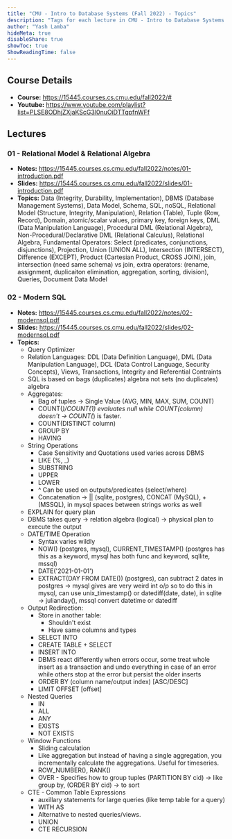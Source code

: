 ```yaml
---
title: "CMU - Intro to Database Systems (Fall 2022) - Topics"
description: "Tags for each lecture in CMU - Intro to Database Systems (Fall 2022)"
author: "Yash Lamba"
hideMeta: true
disableShare: true
showToc: true
ShowReadingTime: false
---
```


## Course Details
- **Course:** https://15445.courses.cs.cmu.edu/fall2022/#
- **Youtube:** https://www.youtube.com/playlist?list=PLSE8ODhjZXjaKScG3l0nuOiDTTqpfnWFf

## Lectures

### 01 - Relational Model & Relational Algebra
- **Notes:** https://15445.courses.cs.cmu.edu/fall2022/notes/01-introduction.pdf
- **Slides:** https://15445.courses.cs.cmu.edu/fall2022/slides/01-introduction.pdf
- **Topics:** Data (Integrity, Durability, Implementation), DBMS (Database Management Systems), Data Model, Schema, SQL, noSQL, Relational Model (Structure, Integrity, Manipulation), Relation (Table), Tuple (Row, Record), Domain, atomic/scalar values, primary key, foreign keys, DML (Data Manipulation Language), Procedural DML (Relational Algebra), Non-Procedural/Declarative DML (Relational Calculus), Relational Algebra, Fundamental Operators: Select (predicates, conjunctions, disjunctions), Projection, Union (UNION ALL), Intersection (INTERSECT), Difference (EXCEPT), Product (Cartesian Product, CROSS JOIN), join, intersection (need same schema) vs join, extra operators: (rename, assignment, duplicaiton elimination, aggregation, sorting, division), Queries, Document Data Model

### 02 - Modern SQL
- **Notes:** https://15445.courses.cs.cmu.edu/fall2022/notes/02-modernsql.pdf
- **Slides:** https://15445.courses.cs.cmu.edu/fall2022/slides/02-modernsql.pdf
- **Topics:**
    - Query Optimizer
    - Relation Languages: DDL (Data Definition Language), DML (Data Manipulation Language), DCL (Data Control Language, Security Concepts), Views, Transactions, Integrity and Referential Contraints
    - SQL is based on bags (duplicates) algebra not sets (no duplicates) algebra
    - Aggregates:
        - Bag of tuples -> Single Value (AVG, MIN, MAX, SUM, COUNT)
        - COUNT(*)/COUNT(1) evaluates null while COUNT(column) doesn't -> COUNT(*) is faster.
        - COUNT(DISTINCT column)
        - GROUP BY
        - HAVING
    - String Operations
        - Case Sensitivity and Quotations used varies across DBMS
        - LIKE (%, _)
        - SUBSTRING
        - UPPER
        - LOWER
        - ^ Can be used on outputs/predicates (select/where)
        - Concatenation -> || (sqlite, postgres), CONCAT (MySQL), + (MSSQL), in mysql spaces between strings works as well
    - EXPLAIN for query plan
    - DBMS takes query -> relation algebra (logical) -> physical plan to execute the output
    - DATE/TIME Operation
        - Syntax varies wildly
        - NOW() (postgres, mysql), CURRENT_TIMESTAMP() (postgres has this as a keyword, mysql has both func and keyword, sqllite, mssql)
        - DATE('2021-01-01')
        - EXTRACT(DAY FROM DATE()) (postgres), can subtract 2 dates in postgres -> mysql gives are very weird int o/p so to do this in mysql, can use unix_timestamp() or datediff(date, date), in sqlite -> julianday(), mssql convert datetime or datediff
    - Output Redirection:
        - Store in another table:
            - Shouldn't exist
            - Have same columns and types
        - SELECT INTO
        - CREATE TABLE + SELECT
        - INSERT INTO
        - DBMS react differently when errors occur, some treat whole insert as a transaction and undo everything in case of an error while others stop at the error but persist the older inserts
        - ORDER BY (column name/output index) [ASC/DESC]
        - LIMIT <count> OFFSET [offset]
    - Nested Queries
        - IN
        - ALL
        - ANY
        - EXISTS
        - NOT EXISTS
    - Window Functions
        - Sliding calculation
        - Like aggregation but instead of having a single aggregation, you incrementally calculate the aggregations. Useful for timeseries.
        - ROW_NUMBER(), RANK()
        - OVER - Specifies how to group tuples (PARTITION BY cid) -> like group by, (ORDER BY cid) -> to sort
    - CTE - Common Table Expressions
        - auxillary statements for large queries (like temp table for a query)
        - WITH AS
        - Alternative to nested queries/views.
        - UNION
        - CTE RECURSION
